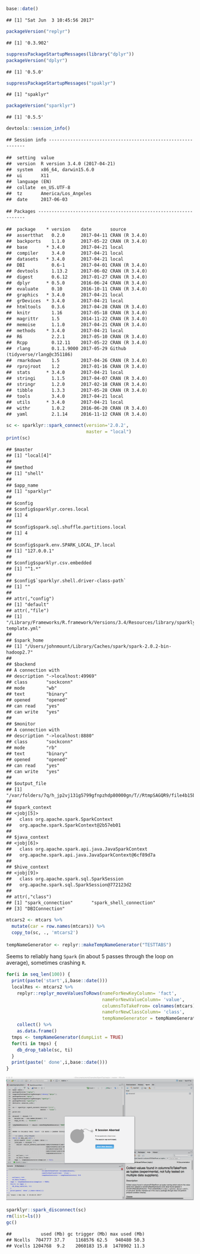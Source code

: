 <!-- README.md is generated from README.Rmd. Please edit that file -->
``` r
base::date()
```

    ## [1] "Sat Jun  3 10:45:56 2017"

``` r
packageVersion("replyr")
```

    ## [1] '0.3.902'

``` r
suppressPackageStartupMessages(library("dplyr"))
packageVersion("dplyr")
```

    ## [1] '0.5.0'

``` r
suppressPackageStartupMessages("spaklyr")
```

    ## [1] "spaklyr"

``` r
packageVersion("sparklyr")
```

    ## [1] '0.5.5'

``` r
devtools::session_info()
```

    ## Session info -------------------------------------------------------------

    ##  setting  value                       
    ##  version  R version 3.4.0 (2017-04-21)
    ##  system   x86_64, darwin15.6.0        
    ##  ui       X11                         
    ##  language (EN)                        
    ##  collate  en_US.UTF-8                 
    ##  tz       America/Los_Angeles         
    ##  date     2017-06-03

    ## Packages -----------------------------------------------------------------

    ##  package    * version    date       source                          
    ##  assertthat   0.2.0      2017-04-11 CRAN (R 3.4.0)                  
    ##  backports    1.1.0      2017-05-22 CRAN (R 3.4.0)                  
    ##  base       * 3.4.0      2017-04-21 local                           
    ##  compiler     3.4.0      2017-04-21 local                           
    ##  datasets   * 3.4.0      2017-04-21 local                           
    ##  DBI          0.6-1      2017-04-01 CRAN (R 3.4.0)                  
    ##  devtools     1.13.2     2017-06-02 CRAN (R 3.4.0)                  
    ##  digest       0.6.12     2017-01-27 CRAN (R 3.4.0)                  
    ##  dplyr      * 0.5.0      2016-06-24 CRAN (R 3.4.0)                  
    ##  evaluate     0.10       2016-10-11 CRAN (R 3.4.0)                  
    ##  graphics   * 3.4.0      2017-04-21 local                           
    ##  grDevices  * 3.4.0      2017-04-21 local                           
    ##  htmltools    0.3.6      2017-04-28 CRAN (R 3.4.0)                  
    ##  knitr        1.16       2017-05-18 CRAN (R 3.4.0)                  
    ##  magrittr     1.5        2014-11-22 CRAN (R 3.4.0)                  
    ##  memoise      1.1.0      2017-04-21 CRAN (R 3.4.0)                  
    ##  methods    * 3.4.0      2017-04-21 local                           
    ##  R6           2.2.1      2017-05-10 CRAN (R 3.4.0)                  
    ##  Rcpp         0.12.11    2017-05-22 CRAN (R 3.4.0)                  
    ##  rlang        0.1.1.9000 2017-05-29 Github (tidyverse/rlang@c351186)
    ##  rmarkdown    1.5        2017-04-26 CRAN (R 3.4.0)                  
    ##  rprojroot    1.2        2017-01-16 CRAN (R 3.4.0)                  
    ##  stats      * 3.4.0      2017-04-21 local                           
    ##  stringi      1.1.5      2017-04-07 CRAN (R 3.4.0)                  
    ##  stringr      1.2.0      2017-02-18 CRAN (R 3.4.0)                  
    ##  tibble       1.3.3      2017-05-28 CRAN (R 3.4.0)                  
    ##  tools        3.4.0      2017-04-21 local                           
    ##  utils      * 3.4.0      2017-04-21 local                           
    ##  withr        1.0.2      2016-06-20 CRAN (R 3.4.0)                  
    ##  yaml         2.1.14     2016-11-12 CRAN (R 3.4.0)

``` r
sc <- sparklyr::spark_connect(version='2.0.2', 
                              master = "local")
print(sc)
```

    ## $master
    ## [1] "local[4]"
    ## 
    ## $method
    ## [1] "shell"
    ## 
    ## $app_name
    ## [1] "sparklyr"
    ## 
    ## $config
    ## $config$sparklyr.cores.local
    ## [1] 4
    ## 
    ## $config$spark.sql.shuffle.partitions.local
    ## [1] 4
    ## 
    ## $config$spark.env.SPARK_LOCAL_IP.local
    ## [1] "127.0.0.1"
    ## 
    ## $config$sparklyr.csv.embedded
    ## [1] "^1.*"
    ## 
    ## $config$`sparklyr.shell.driver-class-path`
    ## [1] ""
    ## 
    ## attr(,"config")
    ## [1] "default"
    ## attr(,"file")
    ## [1] "/Library/Frameworks/R.framework/Versions/3.4/Resources/library/sparklyr/conf/config-template.yml"
    ## 
    ## $spark_home
    ## [1] "/Users/johnmount/Library/Caches/spark/spark-2.0.2-bin-hadoop2.7"
    ## 
    ## $backend
    ## A connection with                               
    ## description "->localhost:49969"
    ## class       "sockconn"         
    ## mode        "wb"               
    ## text        "binary"           
    ## opened      "opened"           
    ## can read    "yes"              
    ## can write   "yes"              
    ## 
    ## $monitor
    ## A connection with                              
    ## description "->localhost:8880"
    ## class       "sockconn"        
    ## mode        "rb"              
    ## text        "binary"          
    ## opened      "opened"          
    ## can read    "yes"             
    ## can write   "yes"             
    ## 
    ## $output_file
    ## [1] "/var/folders/7q/h_jp2vj131g5799gfnpzhdp80000gn/T//RtmpSAGQR9/file4b15ba7a2dd_spark.log"
    ## 
    ## $spark_context
    ## <jobj[5]>
    ##   class org.apache.spark.SparkContext
    ##   org.apache.spark.SparkContext@2b57eb01
    ## 
    ## $java_context
    ## <jobj[6]>
    ##   class org.apache.spark.api.java.JavaSparkContext
    ##   org.apache.spark.api.java.JavaSparkContext@6cf89d7a
    ## 
    ## $hive_context
    ## <jobj[9]>
    ##   class org.apache.spark.sql.SparkSession
    ##   org.apache.spark.sql.SparkSession@772123d2
    ## 
    ## attr(,"class")
    ## [1] "spark_connection"       "spark_shell_connection"
    ## [3] "DBIConnection"

``` r
mtcars2 <- mtcars %>%
  mutate(car = row.names(mtcars)) %>%
  copy_to(sc, ., 'mtcars2')

tempNameGenerator <- replyr::makeTempNameGenerator("TESTTABS")
```

Seems to reliably hang `Spark` (in about 5 passes through the loop on average), sometimes crashing `R`.

``` r
for(i in seq_len(100)) {
  print(paste('start',i,base::date()))
  localRes <- mtcars2 %>%
    replyr::replyr_moveValuesToRows(nameForNewKeyColumn= 'fact', 
                                    nameForNewValueColumn= 'value', 
                                    columnsToTakeFrom= colnames(mtcars),
                                    nameForNewClassColumn= 'class',
                                    tempNameGenerator = tempNameGenerator) %>%
    collect() %>%
    as.data.frame()
  tmps <- tempNameGenerator(dumpList = TRUE)
  for(ti in tmps) {
    db_drop_table(sc, ti)
  }
  print(paste(' done',i,base::date()))
}
```

![](crash.png)

``` r
sparklyr::spark_disconnect(sc)
rm(list=ls())
gc()
```

    ##           used (Mb) gc trigger (Mb) max used (Mb)
    ## Ncells  704777 37.7    1168576 62.5   940480 50.3
    ## Vcells 1204768  9.2    2060183 15.8  1478902 11.3
